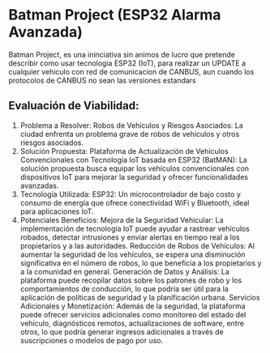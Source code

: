 # Batman Project (ESP32 Alarma Avanzada)
Batman Project, es una ininciativa sin animos de lucro que pretende describir como usar tecnologia ESP32 (IoT), para realizar un UPDATE a cualquier vehiculo con red de comunicacion de CANBUS, aun cuando los protocolos de CANBUS no sean las versiones estandars

## Evaluación de Viabilidad:
1. Problema a Resolver:
Robos de Vehículos y Riesgos Asociados: La ciudad enfrenta un problema grave de robos de vehículos y otros riesgos asociados.
2. Solución Propuesta:
Plataforma de Actualización de Vehículos Convencionales con Tecnología IoT basada en ESP32 (BatMAN): La solución propuesta busca equipar los vehículos convencionales con dispositivos IoT para mejorar la seguridad y ofrecer funcionalidades avanzadas.
3. Tecnología Utilizada:
ESP32: Un microcontrolador de bajo costo y consumo de energía que ofrece conectividad WiFi y Bluetooth, ideal para aplicaciones IoT.
4. Potenciales Beneficios:
Mejora de la Seguridad Vehicular: La implementación de tecnología IoT puede ayudar a rastrear vehículos robados, detectar intrusiones y enviar alertas en tiempo real a los propietarios y a las autoridades.
Reducción de Robos de Vehículos: Al aumentar la seguridad de los vehículos, se espera una disminución significativa en el número de robos, lo que beneficia a los propietarios y a la comunidad en general.
Generación de Datos y Análisis: La plataforma puede recopilar datos sobre los patrones de robo y los comportamientos de conducción, lo que podría ser útil para la aplicación de políticas de seguridad y la planificación urbana.
Servicios Adicionales y Monetización: Además de la seguridad, la plataforma puede ofrecer servicios adicionales como monitoreo del estado del vehículo, diagnósticos remotos, actualizaciones de software, entre otros, lo que podría generar ingresos adicionales a través de suscripciones o modelos de pago por uso.

